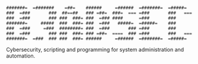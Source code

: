 ```terminal
#######=  =#######    =##=    ######     =######  =#######=  =#####= 
###  =###       ###  ##==##   ### =##=  ###=  === =###       ###   ===
###  =###       ### ###  ###= ###  =### ####      =###       ###      
#######=     #####  ###  ###= ###  =###   #####=  =#####=    ###      
###  =###     =###  ########= ###  =###       ### =###       ###      
###  =###       ### ###  ###= ### =##=  ====  ### =###       ###   ===
#######=  =###  ### ###  ###= ######     =######  =#######=  =#####=  
```

Cybersecurity, scripting and programming for system administration and automation.
